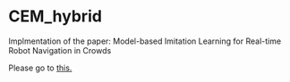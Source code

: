 # CEM_hybrid
Implmentation of the paper: Model-based Imitation Learning for Real-time Robot Navigation in Crowds

Please go to [this.](https://human-maze-navigation.github.io)
